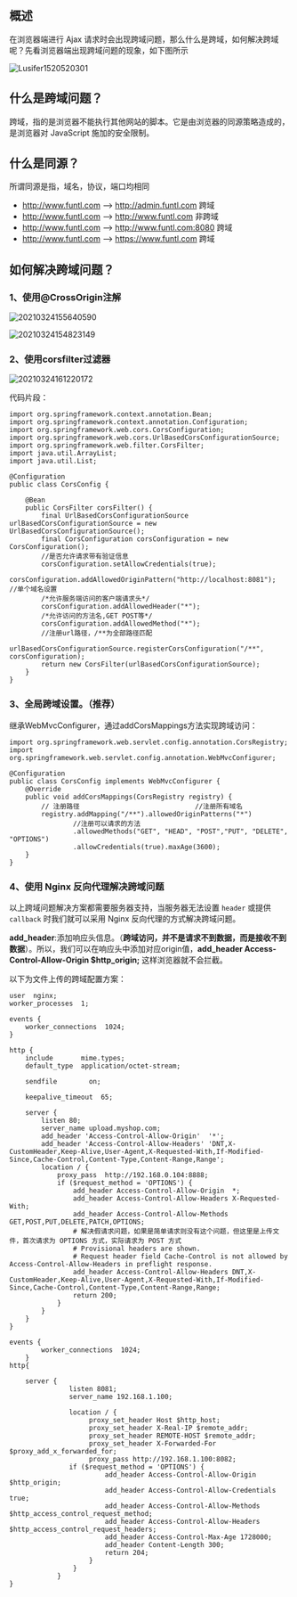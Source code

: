 ## 概述

在浏览器端进行 Ajax 请求时会出现跨域问题，那么什么是跨域，如何解决跨域呢？先看浏览器端出现跨域问题的现象，如下图所示

![Lusifer1520520301](assets/Lusifer1520520301.png)

## 什么是跨域问题？

跨域，指的是浏览器不能执行其他网站的脚本。它是由浏览器的同源策略造成的，是浏览器对 JavaScript 施加的安全限制。

## 什么是同源？

所谓同源是指，域名，协议，端口均相同

- http://www.funtl.com --> http://admin.funtl.com 跨域
- http://www.funtl.com --> http://www.funtl.com 非跨域
- http://www.funtl.com --> http://www.funtl.com:8080 跨域
- http://www.funtl.com --> https://www.funtl.com 跨域

## 如何解决跨域问题？

### 1、使用@CrossOrigin注解

![20210324155640590](assets/20210324155640590.png)

![20210324154823149](assets/20210324154823149.png)

### 2、使用corsfilter过滤器

![20210324161220172](assets/20210324161220172.png)

代码片段：

```
import org.springframework.context.annotation.Bean;
import org.springframework.context.annotation.Configuration;
import org.springframework.web.cors.CorsConfiguration;
import org.springframework.web.cors.UrlBasedCorsConfigurationSource;
import org.springframework.web.filter.CorsFilter;
import java.util.ArrayList;
import java.util.List;

@Configuration
public class CorsConfig {

    @Bean
    public CorsFilter corsFilter() {
        final UrlBasedCorsConfigurationSource urlBasedCorsConfigurationSource = new UrlBasedCorsConfigurationSource();
        final CorsConfiguration corsConfiguration = new CorsConfiguration();
        //是否允许请求带有验证信息
        corsConfiguration.setAllowCredentials(true);
		corsConfiguration.addAllowedOriginPattern("http://localhost:8081");  //单个域名设置
        /*允许服务端访问的客户端请求头*/
        corsConfiguration.addAllowedHeader("*");
        /*允许访问的方法名,GET POST等*/
        corsConfiguration.addAllowedMethod("*");
        //注册url路径，/**为全部路径匹配
        urlBasedCorsConfigurationSource.registerCorsConfiguration("/**", corsConfiguration);
        return new CorsFilter(urlBasedCorsConfigurationSource);
    }
}
```

### 3、全局跨域设置。（推荐）

继承WebMvcConfigurer，通过addCorsMappings方法实现跨域访问：

```
import org.springframework.web.servlet.config.annotation.CorsRegistry;
import org.springframework.web.servlet.config.annotation.WebMvcConfigurer;

@Configuration
public class CorsConfig implements WebMvcConfigurer {
    @Override
    public void addCorsMappings(CorsRegistry registry) { 
    	// 注册路径                             //注册所有域名
        registry.addMapping("/**").allowedOriginPatterns("*")
        		//注册可以请求的方法
                .allowedMethods("GET", "HEAD", "POST","PUT", "DELETE", "OPTIONS")
                .allowCredentials(true).maxAge(3600);
    }
}
```

### 4、使用 Nginx 反向代理解决跨域问题

 以上跨域问题解决方案都需要服务器支持，当服务器无法设置 `header` 或提供 `callback` 时我们就可以采用 Nginx 反向代理的方式解决跨域问题。 

 **add_header**:添加响应头信息。（**跨域访问，并不是请求不到数据，而是接收不到数据**）。所以，我们可以在响应头中添加对应origin值，**add_header Access-Control-Allow-Origin $http_origin;** 这样浏览器就不会拦截。 

 以下为文件上传的跨域配置方案： 

```
user  nginx;
worker_processes  1;

events {
    worker_connections  1024;
}

http {
    include       mime.types;
    default_type  application/octet-stream;

    sendfile        on;

    keepalive_timeout  65;

    server {
        listen 80;
        server_name upload.myshop.com;
        add_header 'Access-Control-Allow-Origin'  '*';
        add_header 'Access-Control-Allow-Headers' 'DNT,X-CustomHeader,Keep-Alive,User-Agent,X-Requested-With,If-Modified-Since,Cache-Control,Content-Type,Content-Range,Range';
        location / {
            proxy_pass  http://192.168.0.104:8888;
            if ($request_method = 'OPTIONS') {
                add_header Access-Control-Allow-Origin  *;
                add_header Access-Control-Allow-Headers X-Requested-With;
                add_header Access-Control-Allow-Methods GET,POST,PUT,DELETE,PATCH,OPTIONS;
                # 解决假请求问题，如果是简单请求则没有这个问题，但这里是上传文件，首次请求为 OPTIONS 方式，实际请求为 POST 方式
                # Provisional headers are shown.
                # Request header field Cache-Control is not allowed by Access-Control-Allow-Headers in preflight response.
                add_header Access-Control-Allow-Headers DNT,X-CustomHeader,Keep-Alive,User-Agent,X-Requested-With,If-Modified-Since,Cache-Control,Content-Type,Content-Range,Range;
                return 200;
            }
        }
    }
}
```

```
events {
		worker_connections  1024;
	}
http{
	
	server {
			   listen 8081;
			   server_name 192.168.1.100;

			   location / {
			   		proxy_set_header Host $http_host;
					proxy_set_header X-Real-IP $remote_addr;
					proxy_set_header REMOTE-HOST $remote_addr;
					proxy_set_header X-Forwarded-For $proxy_add_x_forwarded_for;
					proxy_pass http://192.168.1.100:8082;
			   if ($request_method = 'OPTIONS') {
						add_header Access-Control-Allow-Origin $http_origin;	
						add_header Access-Control-Allow-Credentials true;
						add_header Access-Control-Allow-Methods $http_access_control_request_method;
						add_header Access-Control-Allow-Headers $http_access_control_request_headers;
						add_header Access-Control-Max-Age 1728000;
						add_header Content-Length 300;
						return 204;
					}
				}
			}	
}
```

